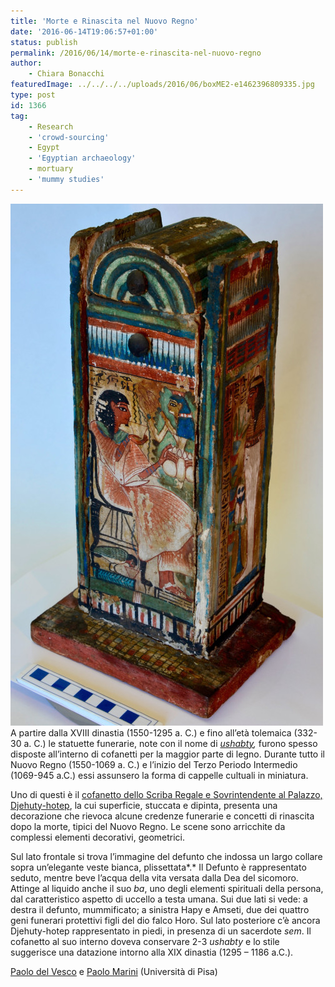 ```yaml
---
title: 'Morte e Rinascita nel Nuovo Regno'
date: '2016-06-14T19:06:57+01:00'
status: publish
permalink: /2016/06/14/morte-e-rinascita-nel-nuovo-regno
author: 
    - Chiara Bonacchi
featuredImage: ../../../../uploads/2016/06/boxME2-e1462396809335.jpg
type: post
id: 1366
tag:
    - Research
    - 'crowd-sourcing'
    - Egypt
    - 'Egyptian archaeology'
    - mortuary
    - 'mummy studies'
---
```

![](../../../../uploads/2016/06/boxME2-e1462396809335.jpg)
A partire dalla XVIII dinastia (1550-1295 a. C.) e fino all’età tolemaica (332-30 a. C.) le statuette funerarie, note con il nome di *[ushabty](https://blog.micropasts.org/2014/06/23/shabtis-and-the-ancient-egyptian-afterlife/),* furono spesso disposte all’interno di cofanetti per la maggior parte di legno. Durante tutto il Nuovo Regno (1550-1069 a. C.) e l’inizio del Terzo Periodo Intermedio (1069-945 a.C.) essi assunsero la forma di cappelle cultuali in miniatura.

Uno di questi è il [cofanetto dello Scriba Regale e Sovrintendente al Palazzo, Djehuty-hotep](http://crowdsourced.micropasts.org/project/MuseoEgizio1/), la cui superficie, stuccata e dipinta, presenta una decorazione che rievoca alcune credenze funerarie e concetti di rinascita dopo la morte, tipici del Nuovo Regno. Le scene sono arricchite da complessi elementi decorativi, geometrici.

Sul lato frontale si trova l’immagine del defunto che indossa un largo collare sopra un’elegante veste bianca, plissettata*.* Il Defunto è rappresentato seduto, mentre beve l’acqua della vita versata dalla Dea del sicomoro. Attinge al liquido anche il suo *ba*, uno degli elementi spirituali della persona, dal caratteristico aspetto di uccello a testa umana. Sui due lati si vede: a destra il defunto, mummificato; a sinistra Hapy e Amseti, due dei quattro geni funerari protettivi figli del dio falco Horo. Sul lato posteriore c’è ancora Djehuty-hotep rappresentato in piedi, in presenza di un sacerdote *sem*. Il cofanetto al suo interno doveva conservare 2-3 *ushabty* e lo stile suggerisce una datazione intorno alla XIX dinastia (1295 – 1186 a.C.).

[Paolo del Vesco](https://ucl.academia.edu/PaoloDelVesco) e [Paolo Marini](https://pisa.academia.edu/PaoloMarini) (Università di Pisa)